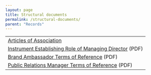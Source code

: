 ```yaml
---
layout: page
title: Structural documents
permalink: /structural-documents/
parent: "Records"
---
```


<table class="documents-table">
  <tr class="document-entry">
    <td><a href="{{ site.baseurl }}/articles-of-association/">Articles of Association</a></td>
  </tr>
  <tr>
    <td><a href="{{ site.baseurl }}/assets/documents/RZZT-Instrument-Establishing-Role-of-Managing-Director.pdf">Instrument Establishing Role of Managing Director</a> (PDF)</td>
  </tr>
  <tr>
    <td><a href="{{ site.baseurl }}/assets/documents/RZZT-Brand-Ambassador-Terms-of-Reference.pdf">Brand Ambassador Terms of Reference</a> (PDF)</td>
  </tr>
  <tr>
    <td><a href="{{ site.baseurl }}/assets/documents/RZZT-Public-Relations-Manager-Terms-of-Reference.pdf">Public Relations Manager Terms of Reference</a> (PDF)</td>
  </tr>
</table>
